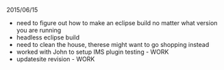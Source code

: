 2015/06/15
* need to figure out how to make an eclipse build no matter what version you are running
* headless eclipse build
* need to clean the house, therese might want to go shopping instead
* worked with John to setup IMS plugin testing - WORK
* updatesite revision - WORK


